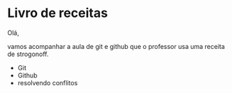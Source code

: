 # Livro de receitas

Olá,

vamos acompanhar a aula de git e github que o professor usa uma receita de strogonoff.

- Git
- Github
- resolvendo conflitos
